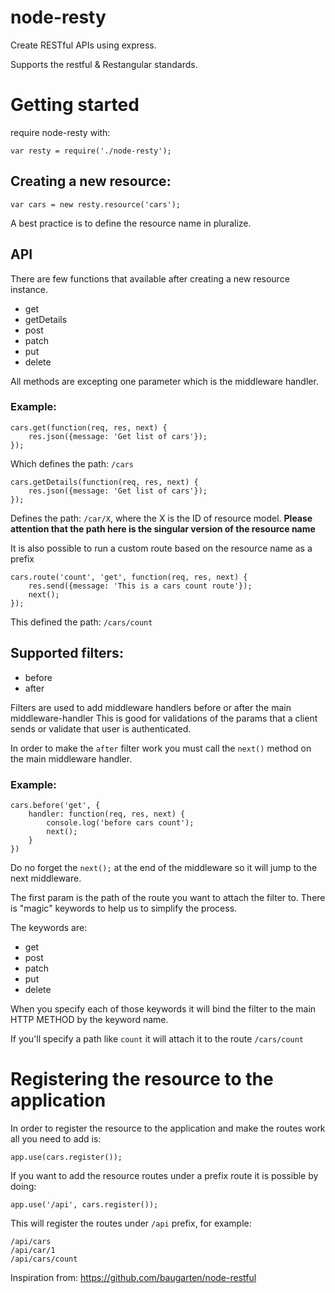 node-resty
============

Create RESTful APIs using express.

Supports the restful & Restangular standards.

# Getting started

require node-resty with:

```
var resty = require('./node-resty');
```

## Creating a new resource:

```
var cars = new resty.resource('cars');
```

A best practice is to define the resource name in pluralize.

## API

There are few functions that available after creating a new resource instance.

- get
- getDetails
- post
- patch
- put
- delete

All methods are excepting one parameter which is the middleware handler.


### Example:

```
cars.get(function(req, res, next) {
    res.json({message: 'Get list of cars'});
});
```

Which defines the path: `/cars`

```
cars.getDetails(function(req, res, next) {
    res.json({message: 'Get list of cars'});
});
```

Defines the path: `/car/X`, where the X is the ID of resource model.
**Please attention that the path here is the singular version of the resource name**

It is also possible to run a custom route based on the resource name as a prefix

```
cars.route('count', 'get', function(req, res, next) {
    res.send({message: 'This is a cars count route'});
    next();
});
```

This defined the path: `/cars/count`

## Supported filters:
 
- before
- after

Filters are used to add middleware handlers before or after the main middleware-handler
This is good for validations of the params that a client sends or validate that user is authenticated.

In order to make the `after` filter work you must call the `next()` method on the main middleware handler.

### Example:

```
cars.before('get', {
    handler: function(req, res, next) {
        console.log('before cars count');
        next();
    }
})
```

Do no forget the `next();` at the end of the middleware so it will jump to the next middleware.

The first param is the path of the route you want to attach the filter to.
There is "magic" keywords to help us to simplify the process.

The keywords are:

* get
* post
* patch
* put
* delete

When you specify each of those keywords it will bind the filter to the main HTTP METHOD
by the keyword name.

If you'll specify a path like `count` it will attach it to the route `/cars/count`

# Registering the resource to the application

In order to register the resource to the application and make the routes work
all you need to add is:

```
app.use(cars.register());
```

If you want to add the resource routes under a prefix route it is possible by doing:

```
app.use('/api', cars.register());
```

This will register the routes under `/api` prefix, for example:

```
/api/cars
/api/car/1
/api/cars/count
```

Inspiration from: https://github.com/baugarten/node-restful